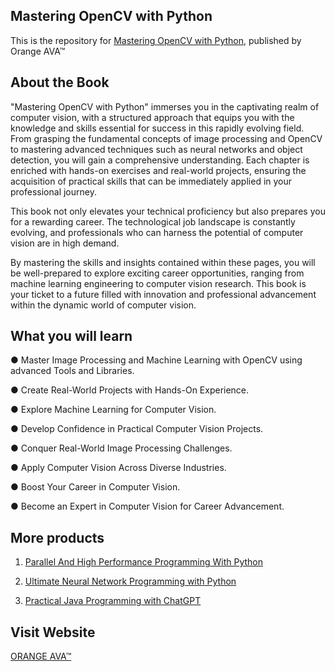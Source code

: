 ## Mastering OpenCV with Python


This is the repository for [Mastering OpenCV with Python](https://orangeava.com/products/mastering-opencv-with-python), published by Orange AVA™


## About the Book
"Mastering OpenCV with Python" immerses you in the captivating realm of computer vision, with a structured approach that equips you with the knowledge and skills essential for success in this rapidly evolving field. 
From grasping the fundamental concepts of image processing and OpenCV to mastering advanced techniques such as neural networks and object detection, you will gain a comprehensive understanding. Each chapter is enriched with hands-on exercises and real-world projects, ensuring the acquisition of practical skills that can be immediately applied in your professional journey. 

This book not only elevates your technical proficiency but also prepares you for a rewarding career. The technological job landscape is constantly evolving, and professionals who can harness the potential of computer vision are in high demand. 

By mastering the skills and insights contained within these pages, you will be well-prepared to explore exciting career opportunities, ranging from machine learning engineering to computer vision research. This book is your ticket to a future filled with innovation and professional advancement within the dynamic world of computer vision.


## What you will learn

● Master Image Processing and Machine Learning with OpenCV using advanced Tools and Libraries. 

● Create Real-World Projects with Hands-On Experience. 

● Explore Machine Learning for Computer Vision. 

● Develop Confidence in Practical Computer Vision Projects. 

● Conquer Real-World Image Processing Challenges. 

● Apply Computer Vision Across Diverse Industries. 

● Boost Your Career in Computer Vision. 

● Become an Expert in Computer Vision for Career Advancement.

## More products
1. [Parallel And High Performance Programming With Python](https://orangeava.com/products/parallel-programming-with-python?_pos=1&_sid=36bb11f73&_ss=r)

2. [Ultimate Neural Network Programming with Python](https://orangeava.com/products/ultimate-neural-network-programming-with-python?_pos=1&_sid=a96e61c00&_ss=r)

3. [Practical Java Programming with ChatGPT](https://orangeava.com/products/practical-java-programming-with-chatgpt?_pos=2&_sid=a96e61c00&_ss=r)

## Visit Website 
[ORANGE AVA™](https://orangeava.com)
